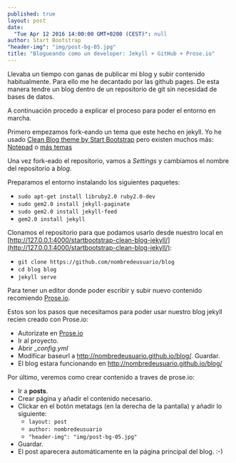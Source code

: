 ```yaml
---
published: true
layout: post
date: 
  "Tue Apr 12 2016 14:00:00 GMT+0200 (CEST)": null
author: Start Bootstrap
"header-img": "img/post-bg-05.jpg"
title: "Blogueando como un developer: Jekyll + GitHub + Prose.io"
---
```

Llevaba un tiempo con ganas de publicar mi blog y subir contenido habitualmente. Para ello me he decantado por las github pages. De esta manera tendre un blog dentro de un repositorio de git sin necesidad de bases de datos.

A continuación procedo a explicar el proceso para poder el entorno en marcha.

Primero empezamos fork-eando un tema que este hecho en jekyll. Yo he usado [Clean Blog theme by Start Bootstrap](https://github.com/IronSummitMedia/startbootstrap-clean-blog-jekyll) pero existen muchos más: [Notepad](https://github.com/hmfaysal/Notepad) o [más temas](http://jekyllthemes.org/)

Una vez fork-eado el repositorio, vamos a _Settings_ y cambiamos el nombre del repositorio a _blog_.

Preparamos el entorno instalando los siguientes paquetes:

- `sudo apt-get install libruby2.0 ruby2.0-dev`
- `sudo gem2.0 install jekyll-paginate`
- `sudo gem2.0 install jekyll-feed`
- `gem2.0 install jekyll`

Clonamos el repositorio para que podamos usarlo desde nuestro local en [http://127.0.0.1:4000/startbootstrap-clean-blog-jekyll/](http://127.0.0.1:4000/startbootstrap-clean-blog-jekyll/):

- `git clone https://github.com/nombredeusuario/blog`
- `cd blog blog`
- `jekyll serve`
        
Para tener un editor donde poder escribir y subir nuevo contenido recomiendo [Prose.io](http://prose.io).

Estos son los pasos que necesitamos para poder usar nuestro blog jekyll recien creado con Prose.io:

- Autorizate en [Prose.io](http://prose.io)
- Ir al proyecto.
- Abrir __config.yml_
- Modificar baseurl a http://nombredeusuario.github.io/blog/. Guardar.
- El blog estara funcionando en http://nombredeusuario.github.io/blog/
    
Por último, veremos como crear contenido a traves de prose.io:
- Ir a **posts**.
- Crear página y añadir el contenido necesario.
- Clickar en el botón metatags (en la derecha de la pantalla)  y añadir lo siguiente:
	- `layout: post`
	- `author: nombredeusuario`
	- `"header-img": "img/post-bg-05.jpg"`
- Guardar.
- El post aparecera automáticamente en la página principal del blog. :-)